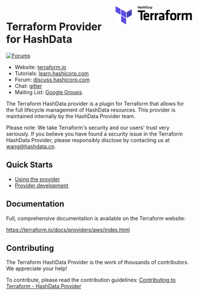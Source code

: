 <a href="https://terraform.io">
    <img src=".github/terraform_logo.svg" alt="Terraform logo" title="Terraform" align="right" height="50" />
</a>

# Terraform Provider for HashData

[![Forums][discuss-badge]][discuss]

[discuss-badge]: https://img.shields.io/badge/discuss-terraform--aws-623CE4.svg?style=flat
[discuss]: https://discuss.hashicorp.com/c/terraform-providers/tf-aws/

- Website: [terraform.io](https://terraform.io)
- Tutorials: [learn.hashicorp.com](https://learn.hashicorp.com/terraform?track=getting-started#getting-started)
- Forum: [discuss.hashicorp.com](https://discuss.hashicorp.com/c/terraform-providers/tf-aws/)
- Chat: [gitter](https://gitter.im/hashicorp-terraform/Lobby)
- Mailing List: [Google Groups](http://groups.google.com/group/terraform-tool)

The Terraform HashData provider is a plugin for Terraform that allows for the full lifecycle management of HashData resources.
This provider is maintained internally by the HashData Provider team.

Please note: We take Terraform's security and our users' trust very seriously. If you believe you have found a security issue in the Terraform HashData Provider, please responsibly disclose by contacting us at wang@hashdata.cn.

## Quick Starts

- [Using the provider](https://registry.terraform.io/providers/hashicorp/aws/latest/docs)
- [Provider development](docs/contributing)

## Documentation

Full, comprehensive documentation is available on the Terraform website:

https://terraform.io/docs/providers/aws/index.html


## Contributing

The Terraform HashData Provider is the work of thousands of contributors. We appreciate your help!

To contribute, please read the contribution guidelines: [Contributing to Terraform - HashData Provider](docs/contributing)